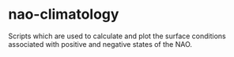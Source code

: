 # nao-climatology
Scripts which are used to calculate and plot the surface conditions associated with positive and negative states of the NAO.
